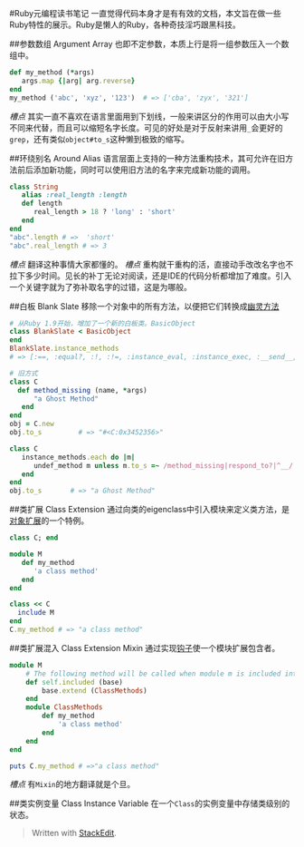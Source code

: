 #Ruby元编程读书笔记
一直觉得代码本身才是有有效的文档，本文旨在做一些Ruby特性的展示。Ruby是懒人的Ruby，各种奇技淫巧跟黑科技。


##参数数组 Argument Array
也即不定参数，本质上行是将一组参数压入一个数组中。
```Ruby
def my_method (*args)
   args.map {|arg| arg.reverse}
end
my_method ('abc', 'xyz', '123')  # => ['cba', 'zyx', '321']
```
*槽点* 其实一直不喜欢在语言里面用到下划线，一般来讲区分的作用可以由大小写不同来代替，而且可以缩短名字长度。可见的好处是对于反射来讲用`_`会更好的`grep`，还有类似`object#to_s`这种懒到极致的缩写。

##环绕别名 Around Alias
语言层面上支持的一种方法重构技术，其可允许在旧方法前后添加新功能，同时可以使用旧方法的名字来完成新功能的调用。
```Ruby
class String
   alias :real_length :length
   def length
      real_length > 18 ? 'long' : 'short'
   end
end
"abc".length # =>  'short'
"abc".real_length # => 3
```
*槽点* 翻译这种事情大家都懂的。
*槽点* 重构就干重构的活，直接动手改改名字也不拉下多少时间。见长的补丁无论对阅读，还是IDE的代码分析都增加了难度。引入一个关键字就为了弥补取名字的过错，这是为哪般。

##白板 Blank Slate
移除一个对象中的所有方法，以便把它们转换成[幽灵方法](#)
```Ruby
# 从Ruby 1.9开始，增加了一个新的白板类。BasicObject
class BlankSlate < BasicObject
end
BlankSlate.instance_methods 
# => [:==, :equal?, :!, :!=, :instance_eval, :instance_exec, :__send__, :__id__]

# 旧方式
class C
  def method_missing (name, *args)
      "a Ghost Method"
   end
end
obj = C.new
obj.to_s         # => "#<C:0x3452356>"

class C
   instance_methods.each do |m|
      undef_method m unless m.to_s =~ /method_missing|respond_to?|^__/
   end
end
obj.to_s       # => "a Ghost Method"
```
##类扩展 Class Extension
通过向类的eigenclass中引入模块来定义类方法，是[对象扩展]()的一个特例。
```Ruby
class C; end

module M
   def my_method
      'a class method'
   end 
end

class << C
  include M
end
C.my_method # => "a class method"
```
##类扩展混入 Class Extension Mixin
通过实现[钩子]()使一个模块扩展包含者。
```Ruby
module M
    # The following method will be called when module m is included into anther module/class
    def self.included (base)
        base.extend (ClassMethods)
    end
    module ClassMethods
        def my_method
            'a class method'
        end
    end
end

puts C.my_method # =>"a class method"
```
*槽点* 有`Mixin`的地方翻译就是个旦。

##类实例变量 Class Instance Variable
在一个`Class`的实例变量中存储类级别的状态。


> Written with [StackEdit](https://stackedit.io/).
